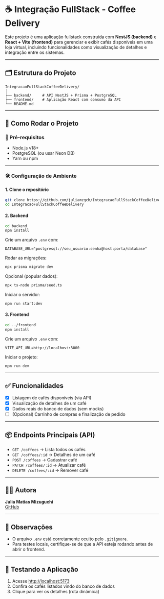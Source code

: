 # ☕ Integração FullStack - Coffee Delivery

Este projeto é uma aplicação fullstack construída com **NestJS (backend)** e **React + Vite (frontend)** para gerenciar e exibir cafés disponíveis em uma loja virtual, incluindo funcionalidades como visualização de detalhes e integração entre os sistemas.

---

## 🗂 Estrutura do Projeto

```
IntegracaoFullStackCoffeeDelivery/
│
├── backend/     # API NestJS + Prisma + PostgreSQL
├── frontend/    # Aplicação React com consumo da API
└── README.md
```

---

## 🚀 Como Rodar o Projeto

### 🔧 Pré-requisitos

- Node.js v18+
- PostgreSQL (ou usar Neon DB)
- Yarn ou npm

---

### 🛠️ Configuração de Ambiente

#### 1. Clone o repositório

```bash
git clone https://github.com/juliamzgch/IntegracaoFullStackCoffeeDelivery.git
cd IntegracaoFullStackCoffeeDelivery
```

#### 2. Backend

```bash
cd backend
npm install
```

Crie um arquivo `.env` com:

```
DATABASE_URL="postgresql://seu_usuario:senha@host:porta/database"
```

Rodar as migrações:

```bash
npx prisma migrate dev
```

Opcional (popular dados):

```bash
npx ts-node prisma/seed.ts
```

Iniciar o servidor:

```bash
npm run start:dev
```

#### 3. Frontend

```bash
cd ../frontend
npm install
```

Crie um arquivo `.env` com:

```
VITE_API_URL=http://localhost:3000
```

Iniciar o projeto:

```bash
npm run dev
```

---

## ✅ Funcionalidades

- [x] Listagem de cafés disponíveis (via API)
- [x] Visualização de detalhes de um café
- [x] Dados reais do banco de dados (sem mocks)
- [ ] (Opcional) Carrinho de compras e finalização de pedido

---

## 📦 Endpoints Principais (API)

- `GET /coffees` → Lista todos os cafés
- `GET /coffees/:id` → Detalhes de um café
- `POST /coffees` → Cadastrar café
- `PATCH /coffees/:id` → Atualizar café
- `DELETE /coffees/:id` → Remover café

---

## 👩‍💻 Autora

**Julia Matias Mizuguchi**  
[GitHub](https://github.com/juliamzgch)

---

## 📌 Observações

- O arquivo `.env` está corretamente oculto pelo `.gitignore`.
- Para testes locais, certifique-se de que a API esteja rodando antes de abrir o frontend.

---

## 🧪 Testando a Aplicação

1. Acesse [http://localhost:5173](http://localhost:5173)
2. Confira os cafés listados vindo do banco de dados
3. Clique para ver os detalhes (rota dinâmica)